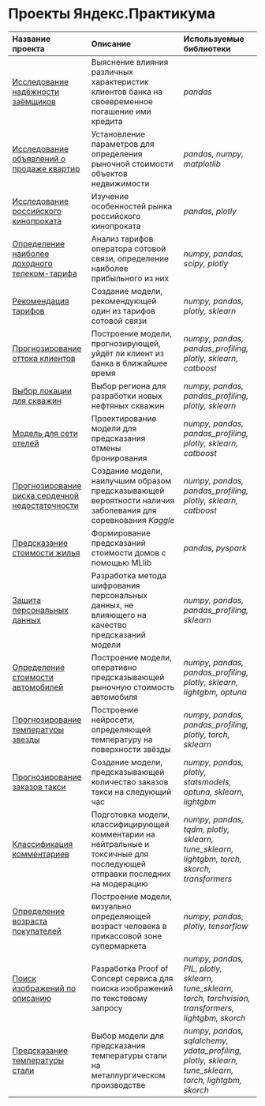 # Проекты Яндекс.Практикума

| Название проекта | Описание | Используемые библиотеки | 
| :---------------------- | :---------------------- | :---------------------- |
| [Исследование надёжности заёмщиков](reliability_of_borrowers) | Выяснение влияния различных характеристик клиентов банка на своевременное погашение ими кредита | *pandas* |
| [Исследование объявлений о продаже квартир](the_cost_of_apartments) | Установление параметров для определения рыночной стоимости объектов недвижимости | *pandas, numpy, matplotlib* |
| [Исследование российского кинопроката](russian_film_distribution) | Изучение особенностей рынка российского кинопроката | *pandas, plotly* |
| [Определение наиболее доходного телеком-тарифа](the_most_profitable_tariff) | Анализ тарифов оператора сотовой связи, определение наиболее прибыльного из них | *numpy, pandas, scipy, plotly* |
| [Рекомендация тарифов](tariff_recommendation) | Создание модели, рекомендующей один из тарифов сотовой связи | *numpy, pandas, plotly, sklearn* |
| [Прогнозирование оттока клиентов](customer_churn) | Построение модели, прогнозирующей, уйдёт ли клиент из банка в ближайшее время | *numpy, pandas, pandas_profiling, plotly, sklearn, catboost* |
| [Выбор локации для скважин](well_location_selection) | Выбор региона для разработки новых нефтяных скважин | *numpy, pandas, pandas_profiling, plotly, sklearn* |
| [Модель для сети отелей](hotel_chain_model) | Проектирование модели для предсказания отмены бронирования | *numpy, pandas, pandas_profiling, plotly, sklearn, catboost* |
| [Прогнозирование риска сердечной недостаточности](heart_diseases_prediction) | Создание модели, наилучшим образом предсказывающей вероятности наличия заболевания для соревнования *Kaggle* | *numpy, pandas, pandas_profiling, plotly, sklearn, catboost* |
| [Предсказание стоимости жилья](home_value_prediction) | Формирование предсказаний стоимости домов с помощью MLlib | *pandas, pyspark* |
| [Защита персональных данных](protection_of_clients_personal_data) | Разработка метода шифрования персональных данных, не влияющего на качество предсказаний модели | *numpy, pandas, pandas_profiling, sklearn* |
| [Определение стоимости автомобилей](cars_value_determination) | Построение модели, оперативно предсказывающей рыночную стоимость автомобиля | *numpy, pandas, pandas_profiling, plotly, sklearn, lightgbm, optuna* |
| [Прогнозирование температуры звезды](star_temperature_prediction) | Построение нейросети, определяющей температуру на поверхности звёзды | *numpy, pandas, pandas_profiling, plotly, torch, sklearn* |
| [Прогнозирование заказов такси](taxi_order_forecasting) | Создание модели, предсказывающей количество заказов такси на следующий час | *numpy, pandas, plotly, statsmodels, optuna, sklearn, lightgbm* |
| [Классификация комментариев](taxi_order_forecasting) | Подготовка модели, классифицирующей комментарии на нейтральные и токсичные для последующей отправки последних на модерацию | *numpy, pandas, tqdm, plotly, sklearn, tune_sklearn, lightgbm, torch, skorch, transformers* |
| [Определение возраста покупателей](determinig_the_age_of_buyers) | Построение модели, визуально определяющей возраст человека в прикассовой зоне супермаркета | *numpy, pandas, plotly, tensorflow* |
| [Поиск изображений по описанию](image_search_by_description) | Разработка Proof of Concept сервиса для поиска изображений по текстовому запросу | *numpy, pandas, PIL, plotly, sklearn, tune_sklearn, torch, torchvision, transformers, lightgbm, skorch* |
| [Предсказание температуры стали](prediction_of_steel_temperature) | Выбор модели для предсказания температуры стали на металлургическом производстве | *numpy, pandas, sqlalchemy, ydata_profiling, plotly, sklearn, tune_sklearn, torch, lightgbm, skorch* |
